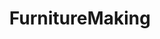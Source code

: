 ---
title: FurnitureMaking
crosslinks:
- woodworking
- architecture
- Documentaries
- RedditDayOf
---